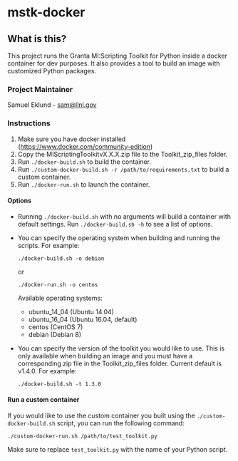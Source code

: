 # mstk-docker

## What is this?
This project runs the Granta MI:Scripting Toolkit for Python inside a docker container for dev purposes. It also provides a tool to build an image with customized Python packages.

### Project Maintainer
Samuel Eklund - sam@llnl.gov

### Instructions

1. Make sure you have docker installed (https://www.docker.com/community-edition)
1. Copy the MIScriptingToolkitvX.X.X.zip file to the Toolkit_zip_files folder.
1. Run `./docker-build.sh` to build the container.
1. Run `./custom-docker-build.sh -r /path/to/requirements.txt` to build a custom container.
1. Run `./docker-run.sh` to launch the container.

#### Options

- Running `./docker-build.sh` with no arguments will build a container with default settings. Run `./docker-build.sh -h` to see a list of options.

- You can specify the operating system when building and running the scripts. For example:

    `./docker-build.sh -o debian`

    or

    `./docker-run.sh -o centos`

    Available operating systems:
    - ubuntu_14_04 (Ubuntu 14.04)
    - ubuntu_16_04 (Ubuntu 16.04, default)
    - centos (CentOS 7)
    - debian (Debian 8)

- You can specify the version of the toolkit you would like to use. This is only available when building an image and you must have a corresponding zip file in the Toolkit_zip_files folder. Current default is v1.4.0. For example:

    `./docker-build.sh -t 1.3.0`

#### Run a custom container

If you would like to use the custom container you built using the `./custom-docker-build.sh` script, you can run the following command:

`./custom-docker-run.sh /path/to/test_toolkit.py`

Make sure to replace `test_toolkit.py` with the name of your Python script.